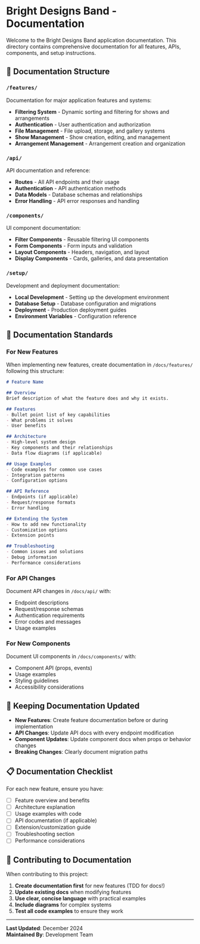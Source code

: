# Bright Designs Band - Documentation

Welcome to the Bright Designs Band application documentation. This directory contains comprehensive documentation for all features, APIs, components, and setup instructions.

## 📁 Documentation Structure

### `/features/`
Documentation for major application features and systems:
- **Filtering System** - Dynamic sorting and filtering for shows and arrangements
- **Authentication** - User authentication and authorization
- **File Management** - File upload, storage, and gallery systems
- **Show Management** - Show creation, editing, and management
- **Arrangement Management** - Arrangement creation and organization

### `/api/`
API documentation and reference:
- **Routes** - All API endpoints and their usage
- **Authentication** - API authentication methods
- **Data Models** - Database schemas and relationships
- **Error Handling** - API error responses and handling

### `/components/`
UI component documentation:
- **Filter Components** - Reusable filtering UI components
- **Form Components** - Form inputs and validation
- **Layout Components** - Headers, navigation, and layout
- **Display Components** - Cards, galleries, and data presentation

### `/setup/`
Development and deployment documentation:
- **Local Development** - Setting up the development environment
- **Database Setup** - Database configuration and migrations
- **Deployment** - Production deployment guides
- **Environment Variables** - Configuration reference

## 📝 Documentation Standards

### For New Features
When implementing new features, create documentation in `/docs/features/` following this structure:

```markdown
# Feature Name

## Overview
Brief description of what the feature does and why it exists.

## Features
- Bullet point list of key capabilities
- What problems it solves
- User benefits

## Architecture
- High-level system design
- Key components and their relationships
- Data flow diagrams (if applicable)

## Usage Examples
- Code examples for common use cases
- Integration patterns
- Configuration options

## API Reference
- Endpoints (if applicable)
- Request/response formats
- Error handling

## Extending the System
- How to add new functionality
- Customization options
- Extension points

## Troubleshooting
- Common issues and solutions
- Debug information
- Performance considerations
```

### For API Changes
Document API changes in `/docs/api/` with:
- Endpoint descriptions
- Request/response schemas
- Authentication requirements
- Error codes and messages
- Usage examples

### For New Components
Document UI components in `/docs/components/` with:
- Component API (props, events)
- Usage examples
- Styling guidelines
- Accessibility considerations

## 🔄 Keeping Documentation Updated

- **New Features**: Create feature documentation before or during implementation
- **API Changes**: Update API docs with every endpoint modification
- **Component Updates**: Update component docs when props or behavior changes
- **Breaking Changes**: Clearly document migration paths

## 📋 Documentation Checklist

For each new feature, ensure you have:
- [ ] Feature overview and benefits
- [ ] Architecture explanation
- [ ] Usage examples with code
- [ ] API documentation (if applicable)
- [ ] Extension/customization guide
- [ ] Troubleshooting section
- [ ] Performance considerations

## 🤝 Contributing to Documentation

When contributing to this project:
1. **Create documentation first** for new features (TDD for docs!)
2. **Update existing docs** when modifying features
3. **Use clear, concise language** with practical examples
4. **Include diagrams** for complex systems
5. **Test all code examples** to ensure they work

---

**Last Updated**: December 2024  
**Maintained By**: Development Team